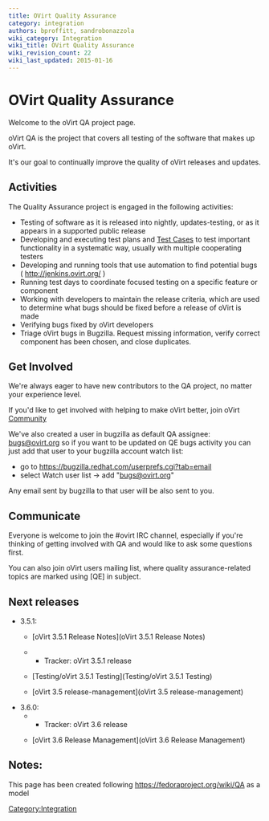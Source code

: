 ```yaml
---
title: OVirt Quality Assurance
category: integration
authors: bproffitt, sandrobonazzola
wiki_category: Integration
wiki_title: OVirt Quality Assurance
wiki_revision_count: 22
wiki_last_updated: 2015-01-16
---
```


# OVirt Quality Assurance

Welcome to the oVirt QA project page.

oVirt QA is the project that covers all testing of the software that makes up oVirt.

It's our goal to continually improve the quality of oVirt releases and updates.

## Activities

The Quality Assurance project is engaged in the following activities:

*   Testing of software as it is released into nightly, updates-testing, or as it appears in a supported public release
*   Developing and executing test plans and [Test Cases](http://www.ovirt.org/Category:TestCase) to test important functionality in a systematic way, usually with multiple cooperating testers
*   Developing and running tools that use automation to find potential bugs ( <http://jenkins.ovirt.org/> )
*   Running test days to coordinate focused testing on a specific feature or component
*   Working with developers to maintain the release criteria, which are used to determine what bugs should be fixed before a release of oVirt is made
*   Verifying bugs fixed by oVirt developers
*   Triage oVirt bugs in Bugzilla. Request missing information, verify correct component has been chosen, and close duplicates.

## Get Involved

We're always eager to have new contributors to the QA project, no matter your experience level.

If you'd like to get involved with helping to make oVirt better, join oVirt [Community](Community)

We've also created a user in bugzilla as default QA assignee: bugs@ovirt.org so if you want to be updated on QE bugs activity you can just add that user to your bugzilla account watch list:

*   go to <https://bugzilla.redhat.com/userprefs.cgi?tab=email>
*   select Watch user list -> add "bugs@ovirt.org"

Any email sent by bugzilla to that user will be also sent to you.

## Communicate

Everyone is welcome to join the #ovirt IRC channel, especially if you're thinking of getting involved with QA and would like to ask some questions first.

You can also join oVirt users mailing list, where quality assurance-related topics are marked using [QE] in subject.

## Next releases

*   3.5.1:
    -   [oVirt 3.5.1 Release Notes](oVirt 3.5.1 Release Notes)
    -   - Tracker: oVirt 3.5.1 release

    -   [Testing/oVirt 3.5.1 Testing](Testing/oVirt 3.5.1 Testing)
    -   [oVirt 3.5 release-management](oVirt 3.5 release-management)

<!-- -->

*   3.6.0:
    -   - Tracker: oVirt 3.6 release

    -   [oVirt 3.6 Release Management](oVirt 3.6 Release Management)

## Notes:

This page has been created following <https://fedoraproject.org/wiki/QA> as a model

<Category:Integration>
